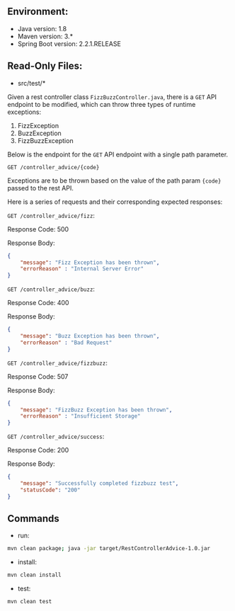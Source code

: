 ## Environment:
- Java version: 1.8
- Maven version: 3.*
- Spring Boot version: 2.2.1.RELEASE

## Read-Only Files:
- src/test/*

Given a rest controller class `FizzBuzzController.java`, there is a `GET` API endpoint to be modified, which can throw three types of runtime exceptions:
1. FizzException
2. BuzzException
3. FizzBuzzException 

Below is the endpoint for the `GET` API endpoint with a single path parameter.

`GET /controller_advice/{code}`

Exceptions are to be thrown based on the value of the path param `{code}` passed to the rest API.

Here is a series of requests and their corresponding expected responses:

`GET /controller_advice/fizz`:

Response Code: 500

Response Body:
```json
{
    "message": "Fizz Exception has been thrown",
    "errorReason" : "Internal Server Error"
}
```

`GET /controller_advice/buzz`:

Response Code: 400

Response Body:
```json
{
    "message": "Buzz Exception has been thrown",
    "errorReason" : "Bad Request"
}
```

`GET /controller_advice/fizzbuzz`:

Response Code: 507

Response Body:
```json
{
    "message": "FizzBuzz Exception has been thrown",
    "errorReason" : "Insufficient Storage"
}
```

`GET /controller_advice/success`:

Response Code: 200

Response Body:
```json
{
    "message": "Successfully completed fizzbuzz test",
    "statusCode": "200"
}
```

## Commands
- run: 
```bash
mvn clean package; java -jar target/RestControllerAdvice-1.0.jar
```
- install: 
```bash
mvn clean install
```
- test: 
```bash
mvn clean test
```

